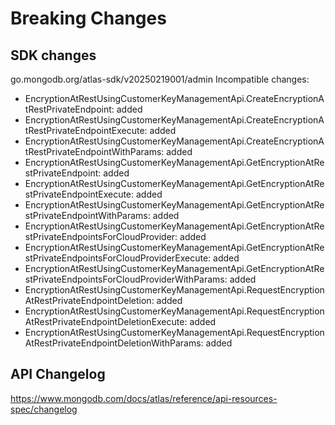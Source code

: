 # Breaking Changes

## SDK changes

go.mongodb.org/atlas-sdk/v20250219001/admin
Incompatible changes:

- EncryptionAtRestUsingCustomerKeyManagementApi.CreateEncryptionAtRestPrivateEndpoint: added
- EncryptionAtRestUsingCustomerKeyManagementApi.CreateEncryptionAtRestPrivateEndpointExecute: added
- EncryptionAtRestUsingCustomerKeyManagementApi.CreateEncryptionAtRestPrivateEndpointWithParams: added
- EncryptionAtRestUsingCustomerKeyManagementApi.GetEncryptionAtRestPrivateEndpoint: added
- EncryptionAtRestUsingCustomerKeyManagementApi.GetEncryptionAtRestPrivateEndpointExecute: added
- EncryptionAtRestUsingCustomerKeyManagementApi.GetEncryptionAtRestPrivateEndpointWithParams: added
- EncryptionAtRestUsingCustomerKeyManagementApi.GetEncryptionAtRestPrivateEndpointsForCloudProvider: added
- EncryptionAtRestUsingCustomerKeyManagementApi.GetEncryptionAtRestPrivateEndpointsForCloudProviderExecute: added
- EncryptionAtRestUsingCustomerKeyManagementApi.GetEncryptionAtRestPrivateEndpointsForCloudProviderWithParams: added
- EncryptionAtRestUsingCustomerKeyManagementApi.RequestEncryptionAtRestPrivateEndpointDeletion: added
- EncryptionAtRestUsingCustomerKeyManagementApi.RequestEncryptionAtRestPrivateEndpointDeletionExecute: added
- EncryptionAtRestUsingCustomerKeyManagementApi.RequestEncryptionAtRestPrivateEndpointDeletionWithParams: added

## API Changelog

https://www.mongodb.com/docs/atlas/reference/api-resources-spec/changelog
